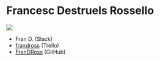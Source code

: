 # Francesc Destruels Rossello 

![](/images/170.png)

- Fran D. (Slack)
- [frandross](http://trello.com/frandross) (Trello)
- [FranDRoss](https://github.com/FranDRoss) (GitHub)
